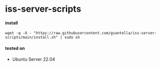 # iss-server-scripts

#### install
`wget -q -O - "https://raw.githubusercontent.com/gsantella/iss-server-scripts/main/install.sh" | sudo sh`

#### tested on
- Ubuntu Server 22.04
